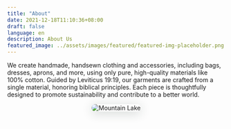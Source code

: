 ```yaml
---
title: "About"
date: 2021-12-18T11:10:36+08:00
draft: false
language: en
description: About Us
featured_image: ../assets/images/featured/featured-img-placeholder.png
---
```


We create handmade, handsewn clothing and accessories, including bags, dresses, aprons, and more, using only pure, high-quality materials like 100% cotton. Guided by Leviticus 19:19, our garments are crafted from a single material, honoring biblical principles. Each piece is thoughtfully designed to promote sustainability and contribute to a better world.

<p align="center">
  <img src="/images/nz.jpg" alt="Mountain Lake" style="max-width: 600px; border-radius: 12px; box-shadow: 0 4px 24px rgba(30,50,40,0.2);">
</p>
